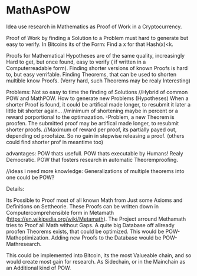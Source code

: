 # MathAsPOW

Idea
use research in Mathematics as Proof of Work in a Cryptocurrency.

Proof of Work by finding a Solution to a Problem must hard to generate but easy to verify. In Bitcoins its of the Form: Find a x for that Hash(x)<k.

Proofs for Mathematical Hypotheses are of the same quality, increasingly Hard to get, but once found, easy to verify ( if written in a Computerreadable form).
Finding shorter versions of known Proofs is hard to, but easy verrifable.
Finding Theorems, that can be used to shorten multible know Proofs. (Verry hard, such Theorems may be realy Interesting)

Problems:
Not so easy to time the finding of Solutions
//Hybrid of common POW and MathPOW.
How to generate new Problems (Hypotheses)
When a shorter Proof is found, it could be artifical made longer, to resubmit it later a little bit shorter again...
//minimum of shortening maybe in percent or a reward porportional to the optimazation.
-Problem, a new Theorem is proofen. The submitted proof may be artifical made longer, to resubmit shorter proofs.
//Maximum of reward per proof, its partially payed out, depending od proofsize. So no gain in stepwise releasing a proof. (others could find shorter prof in meantime too)

advantages:
POW thats usefull.
POW thats executable by Humans! Realy Democratic.
POW that fosters research in automatic Theoremproofing.

//ideas i need more knowledge:
Generalizations of multiple theorems into one could be POW?

Details:

Its Possible to Proof most of all known Math from Just some Axioms and Definitions on Settheorie. These Proofs can be written down in Computercomprehensible form in Metamath (https://en.wikipedia.org/wiki/Metamath). The Project arround Methamath tries to Proof all Math without Gaps. A quite big Database off allready proofen Theorems exists, that could be optimized. This would be POW-Mathoptimization. Adding new Proofs to the Database would be POW-Mathresearch.

This could be implemented into Bitcoin, its the most Valueable chain, and so would create most gain for research. As Sidechain, or in the Mainchain as an Additional kind of POW.
